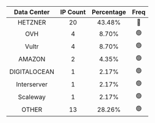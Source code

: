 | Data Center | IP Count | Percentage | Freq |
|:------------:|:--------:|:-----------:|:-----:|
| HETZNER | 20 | 43.48% | 🔴 |
| OVH | 4 | 8.70% | 🟢 |
| Vultr | 4 | 8.70% | 🟢 |
| AMAZON | 2 | 4.35% | 🟢 |
| DIGITALOCEAN | 1 | 2.17% | 🟢 |
| Interserver | 1 | 2.17% | 🟢 |
| Scaleway | 1 | 2.17% | 🟢 |
| OTHER | 13 | 28.26% | 🟢 |